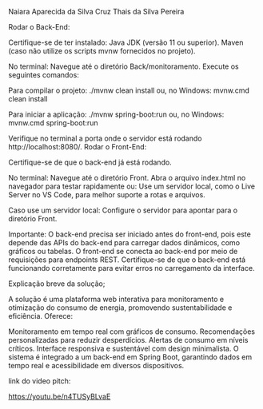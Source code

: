 Naiara Aparecida da Silva Cruz
Thais da Silva Pereira 

Rodar o Back-End:

Certifique-se de ter instalado:
Java JDK (versão 11 ou superior).
Maven (caso não utilize os scripts mvnw fornecidos no projeto).

No terminal:
Navegue até o diretório Back/monitoramento.
Execute os seguintes comandos:

Para compilar o projeto:
./mvnw clean install
ou, no Windows:
mvnw.cmd clean install

Para iniciar a aplicação:
./mvnw spring-boot:run
ou, no Windows:
mvnw.cmd spring-boot:run

Verifique no terminal a porta onde o servidor está rodando http://localhost:8080/. 
Rodar o Front-End:

Certifique-se de que o back-end já está rodando.

No terminal:
Navegue até o diretório Front.
Abra o arquivo index.html no navegador para testar rapidamente ou:
Use um servidor local, como o Live Server no VS Code, para melhor suporte a rotas e arquivos.

Caso use um servidor local:
Configure o servidor para apontar para o diretório Front.


Importante:
O back-end precisa ser iniciado antes do front-end, pois este depende das APIs do back-end para carregar dados dinâmicos, como gráficos ou tabelas.
O front-end se conecta ao back-end por meio de requisições para endpoints REST. Certifique-se de que o back-end está funcionando corretamente para evitar erros no carregamento da interface.

Explicação breve da solução;

A solução é uma plataforma web interativa para monitoramento e otimização do consumo de energia, promovendo sustentabilidade e eficiência. Oferece:

Monitoramento em tempo real com gráficos de consumo.
Recomendações personalizadas para reduzir desperdícios.
Alertas de consumo em níveis críticos.
Interface responsiva e sustentável com design minimalista.
O sistema é integrado a um back-end em Spring Boot, garantindo dados em tempo real e acessibilidade em diversos dispositivos.

link do video pitch:

https://youtu.be/n4TUSyBLvaE
